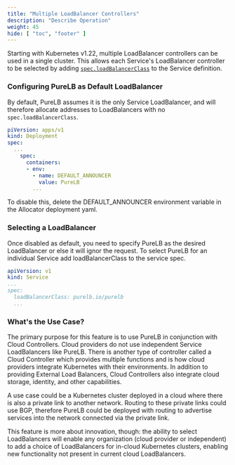 ```yaml
---
title: "Multiple LoadBalancer Controllers"
description: "Describe Operation"
weight: 45
hide: [ "toc", "footer" ]
---
```

Starting with Kubernetes v1.22, multiple LoadBalancer controllers can be used in a single cluster. This allows each Service's LoadBalancer controller to be selected by adding [`spec.loadBalancerClass`](https://kubernetes.io/docs/concepts/services-networking/service/#load-balancer-class) to the Service definition.

### Configuring PureLB as Default LoadBalancer

By default, PureLB assumes it is the only Service LoadBalancer, and will therefore allocate addresses to LoadBalancers with no `spec.loadBalancerClass`.

```yaml
piVersion: apps/v1
kind: Deployment
spec:
  ...
    spec:
      containers:
      - env:
        - name: DEFAULT_ANNOUNCER
          value: PureLB
        ...
```
To disable this, delete the DEFAULT_ANNOUNCER environment variable in the Allocator deployment yaml.

### Selecting a LoadBalancer
Once disabled as default, you need to specify PureLB as the desired LoadBalancer or else it will ignor the request. To select PureLB for an individual Service add loadBalancerClass to the service spec.

```yaml
apiVersion: v1
kind: Service
...
spec:
  loadBalancerClass: purelb.io/purelb
  ...
```

### What's the Use Case?
The primary purpose for this feature is to use PureLB in conjunction with Cloud Controllers. Cloud providers do not use independent Service LoadBalancers like PureLB. There is another type of controller called a Cloud Controller which provides multiple functions and is how cloud providers integrate Kubernetes with their environments. In addition to providing External Load Balancers, Cloud Controllers also integrate cloud storage, identity, and other capabilities.

A use case could be a Kubernetes cluster deployed in a cloud where there is also a private link to another network.  Routing to these private links could use BGP, therefore PureLB could be deployed with routing to advertise services into the network connected via the private link.

This feature is more about innovation, though: the ability to select LoadBalancers will enable any organization (cloud provider or independent) to add a choice of LoadBalancers for in-cloud Kubernetes clusters, enabling new functionality not present in current cloud LoadBalancers.
